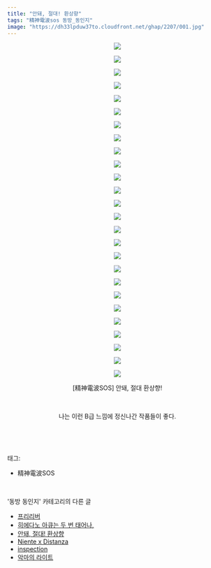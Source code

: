 ```yaml
---
title: "안돼, 절대! 환상향"
tags: "精神電波sos 동방_동인지"
image: "https://dh33lpduw37to.cloudfront.net/ghap/2207/001.jpg"
---
```

<div class="article">
<p style="text-align: center; clear: none; float: none;"><img src="{{ site.imgserver2 }}/ghap/2207/001.jpg"/></p>
<p style="text-align: center; clear: none; float: none;"><img src="{{ site.imgserver2 }}/ghap/2207/002.jpg"/></p>
<p style="text-align: center; clear: none; float: none;"><img src="{{ site.imgserver2 }}/ghap/2207/003.jpg"/></p>
<p style="text-align: center; clear: none; float: none;"><img src="{{ site.imgserver2 }}/ghap/2207/004.jpg"/></p>
<p style="text-align: center; clear: none; float: none;"><img src="{{ site.imgserver2 }}/ghap/2207/005.jpg"/></p>
<p style="text-align: center; clear: none; float: none;"><img src="{{ site.imgserver2 }}/ghap/2207/006.jpg"/></p>
<p style="text-align: center; clear: none; float: none;"><img src="{{ site.imgserver2 }}/ghap/2207/007.jpg"/></p>
<p style="text-align: center; clear: none; float: none;"><img src="{{ site.imgserver2 }}/ghap/2207/008.jpg"/></p>
<p style="text-align: center; clear: none; float: none;"><img src="{{ site.imgserver2 }}/ghap/2207/009.jpg"/></p>
<p style="text-align: center; clear: none; float: none;"><img src="{{ site.imgserver2 }}/ghap/2207/010.jpg"/></p>
<p style="text-align: center; clear: none; float: none;"><img src="{{ site.imgserver2 }}/ghap/2207/011.jpg"/></p>
<p style="text-align: center; clear: none; float: none;"><img src="{{ site.imgserver2 }}/ghap/2207/012.jpg"/></p>
<p style="text-align: center; clear: none; float: none;"><img src="{{ site.imgserver2 }}/ghap/2207/013.jpg"/></p>
<p style="text-align: center; clear: none; float: none;"><img src="{{ site.imgserver2 }}/ghap/2207/014.jpg"/></p>
<p style="text-align: center; clear: none; float: none;"><img src="{{ site.imgserver2 }}/ghap/2207/015.jpg"/></p>
<p style="text-align: center; clear: none; float: none;"><img src="{{ site.imgserver2 }}/ghap/2207/016.jpg"/></p>
<p style="text-align: center; clear: none; float: none;"><img src="{{ site.imgserver2 }}/ghap/2207/017.jpg"/></p>
<p style="text-align: center; clear: none; float: none;"><img src="{{ site.imgserver2 }}/ghap/2207/018.jpg"/></p>
<p style="text-align: center; clear: none; float: none;"><img src="{{ site.imgserver2 }}/ghap/2207/019.jpg"/></p>
<p style="text-align: center; clear: none; float: none;"><img src="{{ site.imgserver2 }}/ghap/2207/020.jpg"/></p>
<p style="text-align: center; clear: none; float: none;"><img src="{{ site.imgserver2 }}/ghap/2207/021.jpg"/></p>
<p style="text-align: center; clear: none; float: none;"><img src="{{ site.imgserver2 }}/ghap/2207/022.jpg"/></p>
<p style="text-align: center; clear: none; float: none;"><img src="{{ site.imgserver2 }}/ghap/2207/023.jpg"/></p>
<p style="text-align: center; clear: none; float: none;"><img src="{{ site.imgserver2 }}/ghap/2207/024.jpg"/></p>
<p style="text-align: center; clear: none; float: none;"><img src="{{ site.imgserver2 }}/ghap/2207/025.jpg"/></p>
<p style="text-align: center; clear: none; float: none;"><img src="{{ site.imgserver2 }}/ghap/2207/026.jpg"/></p>
<p style="text-align: center; clear: none; float: none;">[精神電波SOS] 안돼, 절대 환상향!</p>
<p style="text-align: center; clear: none; float: none;"><br/></p>
<p style="text-align: center; clear: none; float: none;">나는 이런 B급 느낌에 정신나간 작품들이 좋다.</p>
<p><br/></p>
</div><br/>
<div class="tagTrail">
<p>태그: </p>
<ul>
<li>精神電波SOS</li>
</ul>
</div><br/>
<div class="another">
<p>'동방 동인지' 카테고리의 다른 글</p>
<ul>
<li><a href="/ghap_2209">프리리버</a></li>
<li><a href="/ghap_2208">히에다노 아큐는 두 번 태어나,</a></li>
<li><a href="/ghap_2207">안돼, 절대! 환상향</a></li>
<li><a href="/ghap_2205">Niente x Distanza</a></li>
<li><a href="/ghap_2204">inspection</a></li>
<li><a href="/ghap_2203">악마의 라이트</a></li>
</ul>
</div><br/>
<div class="cb_module cb_fluid">
<div class="cb_wrt cb_profile">
</div><!-- commentList close -->
</div><br/>

